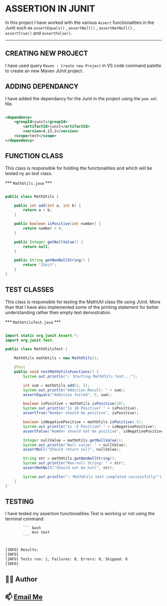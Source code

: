 # ASSERTION IN JUNIT

In this project I have worked with the various ```Assert``` functionalities in the Junit such as ``` assertEquals() ``` , ``` assertNull() ``` , ``` assertNotNull() ``` , ``` assertTrue() ``` and ``` assertFalse() ```.

-----------------------------

## CREATING NEW PROJECT

I have used query ``` Maven : Create new Project ``` in VS code command palette to create an new Maven JUnit project.

## ADDING DEPENDANCY

I have added the dependancy for the Junit in the project using the ```pom.xml``` file.

``` xml

<dependency>
    <groupId>junit</groupId>
        <artifactId>junit</artifactId>
        <version>4.13.2</version>
    <scope>test</scope>
</dependency>

```
## FUNCTION CLASS

This class is responsible for holding the functonalities and which will be tested ny an test class.

*** ``` MathUtils.java ``` ***

``` java

public class MathUtils {

    public int add(int a, int b) {
        return a + b;
    }

    public boolean isPositive(int number) {
        return number > 0;
    }

    public Integer getNullValue() {
        return null;
    }

    public String getNonNullString() {
        return "JUnit";
    }
}

```

## TEST CLASSES

This class is responsible for testing the MathUtil class file using JUnit. More than that I have also implemented some of the printing statement for better understanding rather then empty test demostration.

*** ``` MathUtilsTest.java ``` ***

``` java

import static org.junit.Assert.*;
import org.junit.Test;

public class MathUtilsTest {

    MathUtils mathUtils = new MathUtils();

    @Test
    public void testMathUtilsFunctions() {
        System.out.println("✅ Starting MathUtils test...");

        int sum = mathUtils.add(2, 3);
        System.out.println("Addition Result: " + sum);
        assertEquals("Addition failed", 5, sum);

        boolean isPositive = mathUtils.isPositive(10);
        System.out.println("Is 10 Positive? " + isPositive);
        assertTrue("Number should be positive", isPositive);

        boolean isNegativePositive = mathUtils.isPositive(-5);
        System.out.println("Is -5 Positive? " + isNegativePositive);
        assertFalse("Number should not be positive", isNegativePositive);

        Integer nullValue = mathUtils.getNullValue();
        System.out.println("Null value: " + nullValue);
        assertNull("Should return null", nullValue);

        String str = mathUtils.getNonNullString();
        System.out.println("Non-null String: " + str);
        assertNotNull("Should not be null", str);

        System.out.println("✅ MathUtils test completed successfully!");
    }
}

```


## TESTING

I have tested my assertion functionalities Test is working or not using the terminal command

            ``` bash
                mvn test
            ```

``` bash

[INFO] Results:
[INFO]
[INFO] Tests run: 1, Failures: 0, Errors: 0, Skipped: 0
[INFO]

```
## 👨‍💻 Author

 
📫 [Email Me](vaishnavdineshm@gmail.com)
 ---